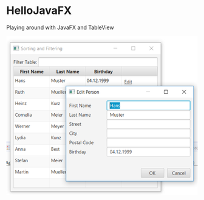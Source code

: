 # HelloJavaFX
Playing around with JavaFX and TableView

![Person table view and editor screenshot](personTableFX.PNG?raw=true "Example")
